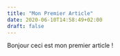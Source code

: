 ```yaml
---
title: "Mon Premier Article"
date: 2020-06-10T14:58:49+02:00
draft: false
---
```


Bonjour ceci est mon premier article !